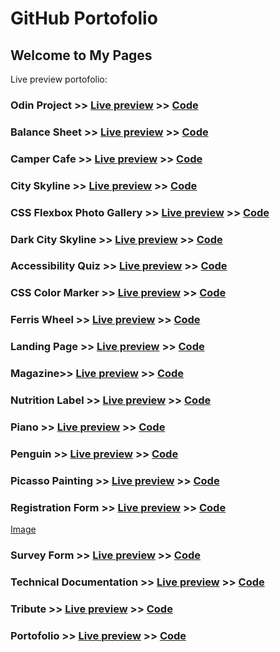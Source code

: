 #  GitHub Portofolio
## Welcome to My Pages


Live preview portofolio: 

### Odin Project >> [Live preview](https://codringavan.github.io/odin-project/) >> [Code](https://codringavan.github.com/odin-project/)
### Balance Sheet >> [Live preview](https://codringavan.github.io/balance-sheet/) >> [Code](https://codringavan.github.com/balance-sheet/)
### Camper Cafe >> [Live preview](https://codringavan.github.io/camper-cafe/) >> [Code](https://codringavan.github.com/camper-cafe/)
### City Skyline >> [Live preview](https://codringavan.github.io/city-skyline-/) >> [Code](https://codringavan.github.com/city-skyline-/)
### CSS Flexbox Photo Gallery >> [Live preview](https://codringavan.github.io/CSS-FLEXBOX-PHOTO-GALLERY/) >> [Code](https://codringavan.github.com/CSS-FLEXBOX-PHOTO-GALLERY/)
### Dark City Skyline >> [Live preview](https://codringavan.github.io/dark-city-skyline/) >> [Code](https://codringavan.github.com/dark-city-skyline/)
### Accessibility Quiz >> [Live preview](https://codringavan.github.io/accessibility-quiz/) >> [Code](https://codringavan.github.com/accessibility-quiz/)
### CSS Color Marker >> [Live preview](https://codringavan.github.io/CSS-color-marker/) >> [Code](https://codringavan.github.com/CSS-color-marker/)
### Ferris Wheel >> [Live preview](https://codringavan.github.io/ferris-wheel/) >> [Code](https://codringavan.github.com/ferris-wWeel/)
### Landing Page >> [Live preview](https://codringavan.github.io/landing/) >> [Code](https://codringavan.github.com/landing/)
### Magazine>> [Live preview](https://codringavan.github.io/Magazine/) >> [Code](https://codringavan.github.com/Magazine/)
### Nutrition Label >> [Live preview](https://codringavan.github.io/nutrition-label/) >> [Code](https://codringavan.github.com/nutrition-label/)
### Piano >> [Live preview](https://codringavan.github.io/Piano/) >> [Code](https://codringavan.github.com/piano/)
### Penguin >> [Live preview](https://codringavan.github.io/Penguin/) >> [Code](https://codringavan.github.com/Penguin/)
### Picasso Painting >> [Live preview](https://codringavan.github.io/Picasso-painting/) >> [Code](https://codringavan.github.com/Picasso-painting/)
### Registration Form >> [Live preview](https://codringavan.github.io/registration-form/) >> [Code](https://codringavan.github.com/registration-form/)
[Image](src="https://blogger.googleusercontent.com/img/b/R29vZ2xl/AVvXsEivuBSm_6QBTL58kbjC0q-gqbt06D4UndtKSPjO0od57-3FnqBIvxTvMpfUO-LhyyTh_-LZVFEEPJRW8quubxBjvrjkL4CguK17zc7N0uLZoE3KTKmlYfDG3lPRK-5vaSD23BkU_y0eO1biEbkXYp6zxPnwYF5IvLMGl8FTC61NYlq9rU5SYWL94U8AqQ/s400/registration-form.png")
### Survey Form >> [Live preview](https://codringavan.github.io/survey-form/) >> [Code](https://codringavan.github.com/survey-form/)
### Technical Documentation >> [Live preview](https://codringavan.github.io/technical-documentation/) >> [Code](https://codringavan.github.com/technical-documentation/)
### Tribute >> [Live preview](https://codringavan.github.io/tribute/) >> [Code](https://codringavan.github.com/tribute/)
### Portofolio >> [Live preview](https://codringavan.github.io/Portofolio/) >> [Code](https://codringavan.github.com/Portofolio/)
